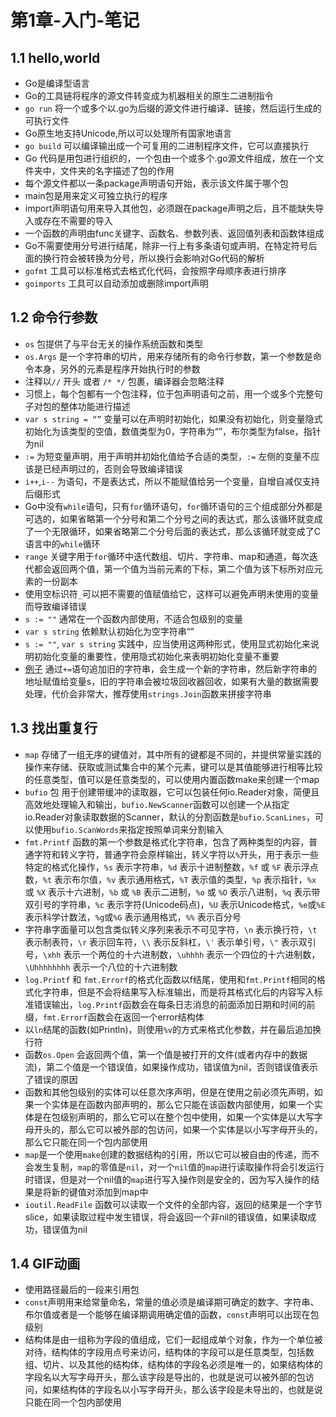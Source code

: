 # 第1章-入门-笔记

## 1.1 hello,world

* Go是编译型语言
* Go的工具链将程序的源文件转变成为机器相关的原生二进制指令
* `go run` 将一个或多个以.go为后缀的源文件进行编译、链接，然后运行生成的可执行文件
* Go原生地支持Unicode,所以可以处理所有国家地语言
* `go build` 可以编译输出成一个可复用的二进制程序文件，它可以直接执行
* Go 代码是用包进行组织的，一个包由一个或多个.go源文件组成，放在一个文件夹中，文件夹的名字描述了包的作用
* 每个源文件都以一条package声明语句开始，表示该文件属于哪个包
* main包是用来定义可独立执行的程序
* import声明语句用来导入其他包，必须跟在package声明之后，且不能缺失导入或存在不需要的导入
* 一个函数的声明由func关键字、函数名、参数列表、返回值列表和函数体组成
* Go不需要使用分号进行结尾，除非一行上有多条语句或声明，在特定符号后面的换行符会被转换为分号，所以换行会影响对Go代码的解析
* `gofmt` 工具可以标准格式去格式化代码，会按照字母顺序表进行排序
* `goimports` 工具可以自动添加或删除import声明

## 1.2 命令行参数

* `os` 包提供了与平台无关的操作系统函数和类型
* `os.Args` 是一个字符串的切片，用来存储所有的命令行参数，第一个参数是命令本身，另外的元素是程序开始执行时的参数
* 注释以`//` 开头 或者 `/* */` 包裹，编译器会忽略注释
* 习惯上，每个包都有一个包注释，位于包声明语句之前，用一个或多个完整句子对包的整体功能进行描述
* `var s string = “”` 变量可以在声明时初始化，如果没有初始化，则变量隐式初始化为该类型的空值，数值类型为0，字符串为“”，布尔类型为false，指针为nil
* `:=` 为短变量声明，用于声明并初始化值给予合适的类型，`:=` 左侧的变量不应该是已经声明过的，否则会导致编译错误
* `i++`,`i--` 为语句，不是表达式，所以不能赋值给另一个变量，自增自减仅支持后缀形式
* Go中没有`while`语句，只有`for`循环语句，`for`循环语句的三个组成部分外都是可选的，如果省略第一个分号和第二个分号之间的表达式，那么该循环就变成了一个无限循环，如果省略第二个分号后面的表达式，那么该循环就变成了C语言中的`while`循环
* `range` 关键字用于`for`循环中迭代数组、切片、字符串、map和通道，每次迭代都会返回两个值，第一个值为当前元素的下标，第二个值为该下标所对应元素的一份副本
* 使用空标识符`_`可以把不需要的值赋值给它，这样可以避免声明未使用的变量而导致编译错误
* `s := ""`  通常在一个函数内部使用，不适合包级别的变量
* `var s string` 依赖默认初始化为空字符串“”
* `s := ""`, `var s string` 实践中，应当使用这两种形式，使用显式初始化来说明初始化变量的重要性，使用隐式初始化来表明初始化变量不重要
* [例子](../demos/ch1/echo2/main.go) 通过`+=`语句追加旧的字符串，会生成一个新的字符串，然后新字符串的地址赋值给变量s，旧的字符串会被垃圾回收器回收，如果有大量的数据需要处理，代价会非常大，推荐使用`strings.Join`函数来拼接字符串

## 1.3 找出重复行

* `map` 存储了一组无序的键值对，其中所有的键都是不同的，并提供常量实践的操作来存储、获取或测试集合中的某个元素，键可以是其值能够进行相等比较的任意类型，值可以是任意类型的，可以使用内置函数make来创建一个map
* `bufio` 包 用于创建带缓冲的读取器，它可以包装任何io.Reader对象，简便且高效地处理输入和输出，`bufio.NewScanner`函数可以创建一个从指定io.Reader对象读取数据的Scanner，默认的分割函数是`bufio.ScanLines`，可以使用`bufio.ScanWords`来指定按照单词来分割输入
* `fmt.Printf` 函数的第一个参数是格式化字符串，包含了两种类型的内容，普通字符和转义字符，普通字符会原样输出，转义字符以`%`开头，用于表示一些特定的格式化操作，`%s` 表示字符串，`%d` 表示十进制整数，`%f` 或 `%F` 表示浮点数，`%t` 表示布尔值，`%v` 表示通用格式，`%T` 表示值的类型，`%p` 表示指针，`%x` 或 `%X` 表示十六进制，`%b` 或 `%B` 表示二进制，`%o` 或 `%O` 表示八进制，`%q` 表示带双引号的字符串，`%c` 表示字符(Unicode码点)，`%U` 表示Unicode格式，`%e`或`%E` 表示科学计数法，`%g`或`%G` 表示通用格式，`%%` 表示百分号
* 字符串字面量可以包含类似转义序列来表示不可见字符，`\n` 表示换行符，`\t` 表示制表符，`\r` 表示回车符，`\\` 表示反斜杠，`\'` 表示单引号，`\"` 表示双引号，`\xhh` 表示一个两位的十六进制数，`\uhhhh` 表示一个四位的十六进制数，`\Uhhhhhhhh` 表示一个八位的十六进制数
* `log.Printf` 和 `fmt.Errorf`的格式化函数以f结尾，使用和`fmt.Printf`相同的格式化字符串，但是不会将结果写入标准输出，而是将其格式化后的内容写入标准错误输出，`log.Printf`函数会在每条日志消息的前面添加日期和时间的前缀，`fmt.Errorf`函数会在返回一个error结构体
* 以`ln`结尾的函数(如Println)，则使用`%v`的方式来格式化参数，并在最后追加换行符
* 函数`os.Open` 会返回两个值，第一个值是被打开的文件(或者内存中的数据流)，第二个值是一个错误值，如果操作成功，错误值为nil，否则错误值表示了错误的原因
* 函数和其他包级别的实体可以任意次序声明，但是在使用之前必须先声明，如果一个实体是在函数内部声明的，那么它只能在该函数内部使用，如果一个实体是在包级别声明的，那么它可以在整个包中使用，如果一个实体是以大写字母开头的，那么它可以被外部的包访问，如果一个实体是以小写字母开头的，那么它只能在同一个包内部使用
* `map`是一个使用`make`创建的数据结构的引用，所以它可以被自由的传递，而不会发生复制，`map`的零值是`nil`，对一个`nil`值的`map`进行读取操作将会引发运行时错误，但是对一个nil值的`map`进行写入操作则是安全的，因为写入操作的结果是将新的键值对添加到map中
* `ioutil.ReadFile` 函数可以读取一个文件的全部内容，返回的结果是一个字节slice，如果读取过程中发生错误，将会返回一个非nil的错误值，如果读取成功，错误值为nil

## 1.4 GIF动画

* 使用路径最后的一段来引用包
* `const`声明用来给常量命名，常量的值必须是编译期可确定的数字、字符串、布尔值或者是一个能够在编译期调用确定值的函数，`const`声明可以出现在包级别
* 结构体是由一组称为字段的值组成，它们一起组成单个对象，作为一个单位被对待，结构体的字段用点号来访问，结构体的字段可以是任意类型，包括数组、切片、以及其他的结构体，结构体的字段名必须是唯一的，如果结构体的字段名以大写字母开头，那么该字段是导出的，也就是说可以被外部的包访问，如果结构体的字段名以小写字母开头，那么该字段是未导出的，也就是说只能在同一个包内部使用